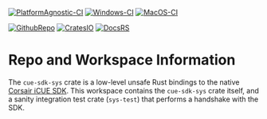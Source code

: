 [![PlatformAgnostic-CI](https://github.com/scottroemeschke/cue-sdk-sys/workflows/Platform-Agnostic-CI/badge.svg?branch=master)](https://github.com/scottroemeschke/cue-sdk-sys/actions?query=workflow%3APlatform-Agnostic-CI)
[![Windows-CI](https://github.com/scottroemeschke/cue-sdk-sys/workflows/.github/workflows/windows_ci.yml/badge.svg)](https://github.com/scottroemeschke/cue-sdk-sys/actions?query=workflow%3AWindows-CI)
[![MacOS-CI](https://github.com/scottroemeschke/cue-sdk-sys/workflows/MacOS-CI/badge.svg?branch=master)](https://github.com/scottroemeschke/cue-sdk-sys/actions?query=workflow%3AMacOS-CI)

[![GithubRepo](https://img.shields.io/badge/github-scottroemeschke%2Fcue--sdk--sys-darkblue?style=flat)](https://github.com/scottroemeschke/cue-sdk-sys)
[![CratesIO](https://img.shields.io/crates/v/cue-sdk-sys)](https://crates.io/crates/cue-sdk-sys)
[![DocsRS](https://img.shields.io/badge/docs.rs-cue--sdk--sys-blue?style=flat)](https://docs.rs/cue-sdk-sys/latest)

# Repo and Workspace Information

The `cue-sdk-sys` crate is a low-level unsafe Rust bindings to the native [Corsair iCUE SDK](https://github.com/CorsairOfficial/cue-sdk).
This workspace contains the `cue-sdk-sys` crate itself, and a sanity integration test crate (`sys-test`) that performs a handshake with the SDK.